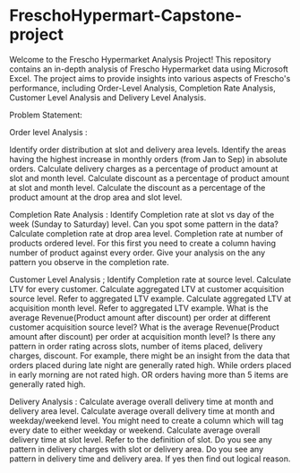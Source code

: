 # FreschoHypermart-Capstone-project
Welcome to the Frescho Hypermarket Analysis Project! This repository contains an in-depth analysis of Frescho Hypermarket data using Microsoft Excel. The project aims to provide insights into various aspects of Frescho's performance, including Order-Level Analysis, Completion Rate Analysis, Customer Level Analysis and Delivery Level Analysis.

Problem Statement:

Order level Analysis :

Identify order distribution at slot and delivery area levels.
Identify the areas having the highest increase in monthly orders (from Jan to Sep) in absolute orders.
Calculate delivery charges as a percentage of product amount at slot and month level.
Calculate discount as a percentage of product amount at slot and month level.
Calculate the discount as a percentage of the product amount at the drop area and slot level.


Completion Rate Analysis :
Identify Completion rate at slot vs day of the week (Sunday to Saturday) level. Can you spot some pattern in the data?
Calculate completion rate at drop area level.
Completion rate at number of products ordered level. For this first you need to create a column having number of product against every order.
Give your analysis on the any pattern you observe in the completion rate.

Customer Level Analysis ;
Identify Completion rate at source level.
Calculate LTV for every customer.
Calculate aggregated LTV at customer acquisition source level. Refer to aggregated LTV example.
Calculate aggregated LTV at acquisition month level. Refer to aggregated LTV example.
What is the average Revenue(Product amount after discount) per order at different customer acquisition source level?
What is the average Revenue(Product amount after discount) per order at acquisition month level?
Is there any pattern in order rating across slots, number of items placed, delivery charges, discount. For example, there might be an insight from the data that orders placed during late night are generally rated high. While orders placed in early morning are not rated high. OR orders having more than 5 items are generally rated high.


Delivery Analysis :
Calculate average overall delivery time at month and delivery area level.
Calculate average overall delivery time at month and weekday/weekend level. You might need to create a column which will tag every date to either weekday or weekend.
Calculate average overall delivery time at slot level. Refer to the definition of slot.
Do you see any pattern in delivery charges with slot or delivery area.
Do you see any pattern in delivery time and delivery area. If yes then find out logical reason.
